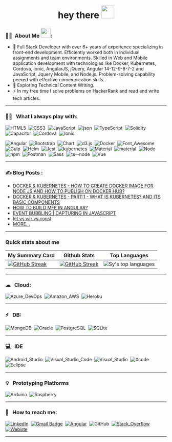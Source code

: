 <h1 align="center">hey there <img src="https://media.giphy.com/media/hvRJCLFzcasrR4ia7z/giphy.gif" width="40"></h1>

### :woman_technologist: &nbsp;About Me <img src="https://media.giphy.com/media/WUlplcMpOCEmTGBtBW/giphy.gif" width="30">:

-   🔭 Full Stack Developer with over 6+ years of experience specializing in front-end development. Efficiently worked both in individual assignments and team environments. Skilled in Web and Mobile application development with technologies like Docker, Kubernetes, Cordova, Ionic, AngularJS, jQuery, Angular 14-12-9-8-7-2 and JavaScript, Jquery Mobile, and Node.js. Problem-solving capability peered with effective communication skills.
-   🌱 Exploring Technical Content Writing.
-   ⚡ In my free time I solve problems on HackerRank and read and write tech articles.

---

### 👨‍💻 &nbsp; What I always play with:

<p>
<img src="https://img.shields.io/badge/HTML5-E34F26?style=for-the-badge&logo=html5&logoColor=white" title="HTML5" alt="HTML5" />&nbsp;
<img src="https://img.shields.io/badge/CSS3-1572B6?style=for-the-badge&logo=css3&logoColor=white" title="CSS3" alt="CSS3" />&nbsp;
<img src="https://img.shields.io/badge/JavaScript-323330?style=for-the-badge&logo=javascript&logoColor=F7DF1E" title="JavaScript" alt="JavaScript" />&nbsp;
<img src="https://img.shields.io/badge/json-5E5C5C?style=for-the-badge&logo=json&logoColor=white" title="json" alt="json" />&nbsp;
<img src="https://img.shields.io/badge/TypeScript-007ACC?style=for-the-badge&logo=typescript&logoColor=white" title="TypeScript" alt="TypeScript" />&nbsp;
<img src="https://img.shields.io/badge/Solidity-e6e6e6?style=for-the-badge&logo=solidity&logoColor=black" title="Solidity" alt="Solidity" />&nbsp;
<img src="https://img.shields.io/badge/Capacitor-119EFF?style=for-the-badge&logo=Capacitor&logoColor=white" title="Capacitor" alt="Capacitor" />&nbsp;
<img src="https://img.shields.io/badge/Cordova-35434F?style=for-the-badge&logo=apache-cordova&logoColor=E8E8E8" title="Cordova" alt="Cordova" />&nbsp;
<img src="https://img.shields.io/badge/Ionic-3880FF?style=for-the-badge&logo=ionic&logoColor=white" title="Ionic" alt="Ionic" />&nbsp;
</p>

<p>
<img src="https://img.shields.io/badge/Angular-DD0031?style=for-the-badge&logo=angular&logoColor=white" title="Angular" alt="Angular" />&nbsp;
<img src="https://img.shields.io/badge/Bootstrap-563D7C?style=for-the-badge&logo=bootstrap&logoColor=white" title="Bootstrap" alt="Bootstrap" />&nbsp;
<img src="https://img.shields.io/badge/Chart.js-FF6384?style=for-the-badge&logo=chartdotjs&logoColor=white" title="Chart" alt="Chart" />&nbsp;
<img src="https://img.shields.io/badge/d3.js-F9A03C?style=for-the-badge&logo=d3.js&logoColor=white" title="d3.js" alt="d3.js" />&nbsp;
<img src="https://img.shields.io/badge/Docker-2CA5E0?style=for-the-badge&logo=docker&logoColor=white" title="Docker" alt="Docker" />&nbsp;
<img src="https://img.shields.io/badge/Font_Awesome-339AF0?style=for-the-badge&logo=fontawesome&logoColor=white" title="Font_Awesome" alt="Font_Awesome" />&nbsp;
<img src="https://img.shields.io/badge/Gulp-CF4647?style=for-the-badge&logo=gulp&logoColor=white" title="Gulp" alt="Gulp" />&nbsp;
<img src="https://img.shields.io/badge/Helm-0F1689?style=for-the-badge&logo=Helm&labelColor=0F1689" title="Helm" alt="Helm" />&nbsp;
<img src="https://img.shields.io/badge/Jest-C21325?style=for-the-badge&logo=jest&logoColor=white" title="Jest" alt="Jest" />&nbsp;
<img src="https://img.shields.io/badge/kubernetes-326ce5.svg?&style=for-the-badge&logo=kubernetes&logoColor=white" title="kubernetes" alt="kubernetes" />&nbsp;
<img src="https://img.shields.io/badge/Material%20UI-007FFF?style=for-the-badge&logo=mui&logoColor=white" title="Material" alt="Material" />&nbsp;
<img src="https://img.shields.io/badge/material%20design-757575?style=for-the-badge&logo=material%20design&logoColor=white" title="material" alt="material" />&nbsp;
<img src="https://img.shields.io/badge/Node.js-339933?style=for-the-badge&logo=nodedotjs&logoColor=white" title="Node" alt="Node" />&nbsp;
<img src="https://img.shields.io/badge/npm-CB3837?style=for-the-badge&logo=npm&logoColor=white" title="npm" alt="npm" />&nbsp;
<img src="https://img.shields.io/badge/Postman-FF6C37?style=for-the-badge&logo=Postman&logoColor=white" title="Postman" alt="Postman" />&nbsp;
<img src="https://img.shields.io/badge/Sass-CC6699?style=for-the-badge&logo=sass&logoColor=white" title="Sass" alt="Sass" />&nbsp;
<img src="https://img.shields.io/badge/ts--node-3178C6?style=for-the-badge&logo=ts-node&logoColor=white" title="ts--node" alt="ts--node" />&nbsp;
<img src="https://img.shields.io/badge/Vue.js-35495E?style=for-the-badge&logo=vuedotjs&logoColor=4FC08D" title="Vue" alt="Vue" />&nbsp;
</p>

---

### ✍️ Blog Posts :

-   [ DOCKER & KUBERNETES - HOW TO CREATE DOCKER IMAGE FOR NODE JS AND HOW TO PUBLISH ON DOCKER HUB?](https://abdullah-pariyani.com/blogs/category/d39a4a20/read/3e6620a6%23how-to-create-docker-image-for-node-js-and-how-to-publish-on-docker-hub-by-abdullah-pariyani)
-   [ DOCKER & KUBERNETES - PART:1 - WHAT IS KUBERNETES? AND ITS BASIC COMPONENTS](https://abdullah-pariyani.com/blogs/category/d39a4a20/read/aac5d9d3%23part-1-what-is-kubernetes-and-basic-components-of-kubernetes-architecture-by-abdullah-pariyani)
-   [ HOW TO BUILD MFE IN ANGULAR?](https://abdullah-pariyani.com/blogs/category/222d63d6/read/917b73b3%23part-1-what-is-micro-frontend-by-abdullah-pariyani)
-   [EVENT BUBBLING | CAPTURING IN JAVASCRIPT](https://abdullah-pariyani.com/blogs/category/f422222d/read/779bca6a%23event-bubbling-or-capturing-by-abdullah-pariyani)
-   [let vs var vs const](https://abdullah-pariyani.com/blogs/category/f422222d/read/699d59db%23let-vs-var-vs-const-by-abdullah-pariyani)
-   [MORE...](https://abdullah-pariyani.com/blogs)

---

### Quick stats about me

| My Summary Card                                                                                                                                                | Github Stats                                                                                                                                        | Top Languages                                                                                                                                                                                                                   |
| -------------------------------------------------------------------------------------------------------------------------------------------------------------- | --------------------------------------------------------------------------------------------------------------------------------------------------- | ------------------------------------------------------------------------------------------------------------------------------------------------------------------------------------------------------------------------------- |
| [![GitHub Streak](https://github-profile-summary-cards.vercel.app/api/cards/profile-details?username=AbdullahPariyani&theme=vue)](https://git.io/streak-stats) | [![GitHub Streak](http://github-readme-streak-stats.herokuapp.com?user=AbdullahPariyani&theme=dark&background=000000)](https://git.io/streak-stats) | ![Sy's top languages](https://github-readme-stats.vercel.app/api/top-langs/?username=AbdullahPariyani&show_icons=true&title_color=f6c32c&icon_color=f6c32c&text_color=9f9f9f&bg_color=151515&count_private=true&layout=compact) |

---

### ☁ &nbsp; Cloud:

<p>
<img src="https://img.shields.io/badge/Azure_DevOps-0078D7?style=for-the-badge&logo=azure-devops&logoColor=white" title="Azure_DevOps" alt="Azure_DevOps" />&nbsp;
<img src="https://img.shields.io/badge/Amazon_AWS-FF9900?style=for-the-badge&logo=amazonaws&logoColor=white" title="Amazon_AWS" alt="Amazon_AWS" />&nbsp;
<img src="https://img.shields.io/badge/Heroku-430098?style=for-the-badge&logo=heroku&logoColor=white" title="Heroku" alt="Heroku" />&nbsp;
</p>

---

### ⚡ &nbsp; DB:

<p>
<img src="https://img.shields.io/badge/MongoDB-4EA94B?style=for-the-badge&logo=mongodb&logoColor=white" title="MongoDB" alt="MongoDB" />&nbsp;
<img src="https://img.shields.io/badge/Oracle-F80000?style=for-the-badge&logo=Oracle&logoColor=white" title="Oracle" alt="Oracle" />&nbsp;
<img src="https://img.shields.io/badge/PostgreSQL-316192?style=for-the-badge&logo=postgresql&logoColor=whit" title="PostgreSQL" alt="PostgreSQL" />&nbsp;
<img src="https://img.shields.io/badge/SQLite-07405E?style=for-the-badge&logo=sqlite&logoColor=white" title="SQLite" alt="SQLite" />&nbsp;

---

### 💻 &nbsp; IDE

<p>
<img src="https://img.shields.io/badge/Android_Studio-3DDC84?style=for-the-badge&logo=android-studio&logoColor=white" title="Android_Studio" alt="Android_Studio" />&nbsp;
<img src="https://img.shields.io/badge/Visual_Studio_Code-0078D4?style=for-the-badge&logo=visual%20studio%20code&logoColor=white" title="Visual_Studio_Code" alt="Visual_Studio_Code" />&nbsp;
<img src="https://img.shields.io/badge/Visual_Studio-5C2D91?style=for-the-badge&logo=visual%20studio&logoColor=white" title="Visual_Studio" alt="Visual_Studio" />&nbsp;
<img src="https://img.shields.io/badge/Xcode-007ACC?style=for-the-badge&logo=Xcode&logoColor=white" title="Xcode" alt="Xcode" />&nbsp;
<img src="https://img.shields.io/badge/Eclipse-2C2255?style=for-the-badge&logo=eclipse&logoColor=white" title="Eclipse" alt="Eclipse" />&nbsp;
</p>

---

### 💡 &nbsp; Prototyping Platforms

<p>
<img src="https://img.shields.io/badge/Arduino-00979D?style=for-the-badge&logo=Arduino&logoColor=white" title="Arduino" alt="Arduino" />&nbsp;
<img src="https://img.shields.io/badge/Raspberry%20Pi-A22846?style=for-the-badge&logo=Raspberry%20Pi&logoColor=white" title="Raspberry" alt="Raspberry" />&nbsp;
</p>

---

### 📱 &nbsp; How to reach me:

<p>
<a href="https://www.linkedin.com/in/abdullah-pariyani" target="_blank" rel="noopener"><img src="https://img.shields.io/badge/LinkedIn-0077B5?style=for-the-badge&logo=linkedin&logoColor=white" title="LinkedIn" alt="LinkedIn" /></a>&nbsp;
<!-- <a href="https://www.linkedin.com/in/abdullah-pariyani" target="_blank"><img src="https://img.shields.io/badge/Medium-12100E?style=for-the-badge&logo=medium&logoColor=white" title="Medium" alt="Medium" /></a>&nbsp; -->
<a href="mailTo:abdullah.pariyani@gmail.com" target="_blank"><img src="https://img.shields.io/badge/Gmail-D14836?style=for-the-badge&logo=gmail&logoColor=white" alt="Gmail Badge" title="Gmail"></a>&nbsp;
<!-- <a href="https://wa.me/+917405627405/" target="_blank"><img src="https://img.shields.io/badge/WhatsApp-25D366?style=for-the-badge&logo=whatsapp&logoColor=white" title="WhatsApp" alt="WhatsApp" /></a>&nbsp; -->
<a href="https://www.facebook.com/public/Abdullah-Pariyani" target="_blank"><img src="https://img.shields.io/badge/Facebook-1877F2?style=for-the-badge&logo=facebook&logoColor=white" title="Facebook" alt="Angular" /></a>&nbsp;
<img src="https://img.shields.io/badge/GitHub-100000?style=for-the-badge&logo=github&logoColor=white" title="GitHub" alt="GitHub" />&nbsp;
<!-- <a href="https://www.instagram.com/abdullahpariyani/?hl=en" target="_blank"><img src="https://img.shields.io/badge/Instagram-E4405F?style=for-the-badge&logo=instagram&logoColor=white" title="Instagram" alt="Instagram" /></a>&nbsp; -->
<a href="https://stackoverflow.com/users/10181929/abdullah?tab=profile" target="_blank"><img src="https://img.shields.io/badge/Stack_Overflow-FE7A16?style=for-the-badge&logo=stack-overflow&logoColor=white" title="Stack_Overflow" alt="Stack_Overflow" /></a>&nbsp;
<a href="https://abdullah-pariyani.com" target="_blank"><img src="https://img.shields.io/badge/website-000000?style=for-the-badge&logo=About.me&logoColor=white" title="Website" alt="Webiste" /></a>&nbsp;
</p>

---
